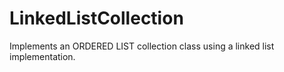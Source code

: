 # LinkedListCollection

Implements an ORDERED LIST collection class using a linked list implementation.

